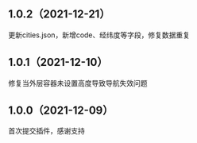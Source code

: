 ## 1.0.2（2021-12-21）
更新cities.json，新增code、经纬度等字段，修复数据重复
## 1.0.1（2021-12-10）
修复当外层容器未设置高度导致导航失效问题
## 1.0.0（2021-12-09）
首次提交插件，感谢支持
